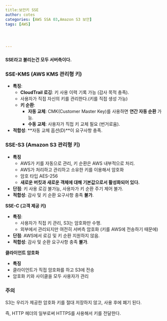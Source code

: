 ```yaml
---
title:보안키 SSE
author: cotes   
categories: [AWS SSA 03,Amazon S3 보안]
tags: [AWS]




---
```


### 

#### SSE라고 불리는건 모두 서버측이다.



### **SSE-KMS (AWS KMS 관리형 키)**

- **특징**:
  - **CloudTrail 로깅**: 키 사용 이력 기록 가능 (감사 목적 충족).
  - 사용자가 직접 자신의 키를 관리한다.(키를 직접 생성 가능)
  - **키 순환**:
    - **자동 교체**: CMK(Customer Master Key)를 사용하면 **연간 자동 순환** 가능.
    - **수동 교체**: 사용자가 직접 키 교체 필요 (번거로움).
- **적합성**: **자동 교체 옵션(D)**이 요구사항 충족.



### **SSE-S3 (Amazon S3 관리형 키)**

- **특징**
  -  AWS가 키를 자동으로 관리, 키 순환은 AWS 내부적으로 처리.
  - AWS가 처리하고 관리하고 소유한 키를 이용해서 암호화
  - 암호 타입 AES-256
  - **새로운 버킷과 새로운 객체에 대해 기본값으로서 활성화되어 있다.**
- **단점**: 키 사용 로깅 불가능, 사용자가 키 순환 주기 제어 불가.
- **적합성**: 감사 및 키 순환 요구사항 충족 **불가**.



**SSE-C (고객 제공 키)**

- **특징**: 
  - 사용자가 직접 키 관리, S3는 암호화만 수행.
  - 외부에서 관리되지만 여전히 서버측 암호화 (키를 AWS에 전송하기 때문에)
- **단점**: AWS에서 로깅 및 키 순환 지원하지 않음.
- **적합성**: 감사 및 순환 요구사항 충족 **불가**.



**클라이언트 암호화**

*  **특징**
  * 클라이언트가 직접 암호화를 하고 S3에 전송
  * 암호화 키와 사이클을 모두 사용자가 관리





### 주의

S3는 우리가 제공한 암호화 키를 절대 저장하지 않고, 사용 후에 폐기 된다.

즉, HTTP 헤더의 일부로써 HTTPS를 사용해서 키를 전달한다.